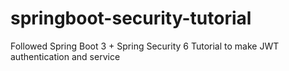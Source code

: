 # springboot-security-tutorial
Followed Spring Boot 3 + Spring Security 6 Tutorial to make JWT authentication and service
